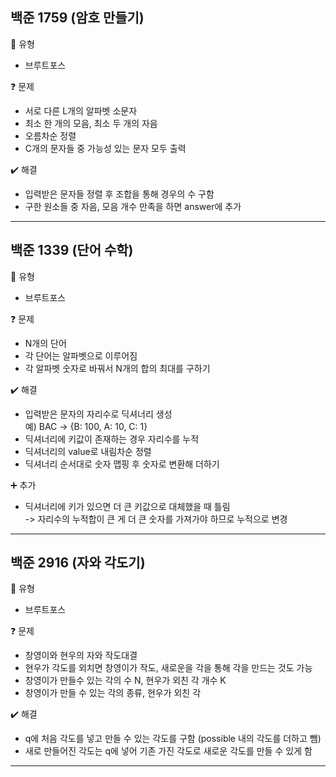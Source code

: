 ## 백준 1759 (암호 만들기)
:pushpin: 유형
* 브루트포스

:question: 문제
* 서로 다른 L개의 알파벳 소문자
* 최소 한 개의 모음, 최소 두 개의 자음
* 오름차순 정렬
* C개의 문자들 중 가능성 있는 문자 모두 출력

:heavy_check_mark: 해결
* 입력받은 문자들 정렬 후 조합을 통해 경우의 수 구함
* 구한 원소들 중 자음, 모음 개수 만족을 하면 answer에 추가

---

## 백준 1339 (단어 수학)
:pushpin: 유형
* 브루트포스

:question: 문제
* N개의 단어
* 각 단어는 알파벳으로 이루어짐
* 각 알파벳 숫자로 바꿔서 N개의 합의 최대를 구하기

:heavy_check_mark: 해결
* 입력받은 문자의 자리수로 딕셔너리 생성  
  예) BAC -> {B: 100, A: 10, C: 1}
* 딕셔너리에 키값이 존재하는 경우 자리수를 누적
* 딕셔너리의 value로 내림차순 정렬
* 딕셔너리 순서대로 숫자 맵핑 후 숫자로 변환해 더하기
  
:heavy_plus_sign: 추가
* 딕셔너리에 키가 있으면 더 큰 키값으로 대체했을 때 틀림  
  -> 자리수의 누적합이 큰 게 더 큰 숫자를 가져가야 하므로 누적으로 변경
  
---

## 백준 2916 (자와 각도기)
:pushpin: 유형
* 브루트포스

:question: 문제
* 창영이와 현우의 자와 작도대결
* 현우가 각도를 외치면 창영이가 작도, 새로운을 각을 통해 각을 만드는 것도 가능
* 창영이가 만들수 있는 각의 수 N, 현우가 외친 각 개수 K
* 창영이가 만들 수 있는 각의 종류, 현우가 외친 각

:heavy_check_mark: 해결
* q에 처음 각도를 넣고 만들 수 있는 각도를 구함 (possible 내의 각도를 더하고 뺌)
* 새로 만들어진 각도는 q에 넣어 기존 가진 각도로 새로운 각도를 만들 수 있게 함
  
---